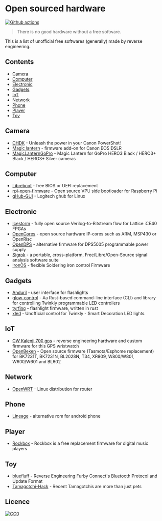 # Open sourced hardware

[![Github actions](https://github.com/sanpii/open-sourced-hardware/workflows/.github/workflows/ci.yml/badge.svg)](https://github.com/sanpii/open-sourced-hardware/actions?query=workflow%3A.github%2Fworkflows%2Fci.yml)

> There is no good hardware without a free software.

This is a list of unofficial free softwares (generally) made by reverse
engineering.

## Contents

* [Camera](#camera)
* [Computer](#computer)
* [Electronic](#electronic)
* [Gadgets](#gadgets)
* [IoT](#iot)
* [Network](#network)
* [Phone](#phone)
* [Player](#player)
* [Toy](#toy)

## Camera

* [CHDK](https://chdk.fandom.com) - Unleash the power in your Canon PowerShot!
* [Magic lantern](https://www.magiclantern.fm/) - firmware add-on for Canon EOS
  DSLR
* [MagicLanternGoPro](https://github.com/KonradIT/MagicLanternGoPro) - Magic
  Lantern for GoPro HERO3 Black / HERO3+ Black / HERO3+ Silver cameras

## Computer

* [Libreboot](https://libreboot.org/) - free BIOS or UEFI replacement
* [rpi-open-firmware](https://github.com/christinaa/rpi-open-firmware) - Open
  source VPU side bootloader for Raspberry Pi
* [gHub-GUI](https://github.com/ysph/gHub-GUI) - Logitech ghub for Linux

## Electronic

* [Icestorm](https://clifford.at/icestorm) - fully open source
  Verilog-to-Bitstream flow for Lattice iCE40 FPGAs
* [OpenCores](https://opencores.org/) - open source hardware IP-cores such as
  ARM, MSP430 or OpenRisc
* [OpenDPS](https://github.com/kanflo/opendps) - alternative firmware for
  DPS5005 programmable power supply
* [Sigrok](https://sigrok.org/) - a portable, cross-platform,
  Free/Libre/Open-Source signal analysis software suite
* [IronOS](https://github.com/Ralim/IronOS) - flexible Soldering iron control
  Firmware

## Gadgets

* [Anduril](https://github.com/ToyKeeper/anduril/) - user interface for
  flashlights
* [glow-control](https://github.com/cgorski/glow-control) - Aa Rust-based
  command-line interface (CLI) and library for controlling Twinkly programmable
  LED controllers
* [tyrfing](https://github.com/simmsb/tyrfing) - flashlight firmware, written in
  rust
* [xled](https://github.com/scrool/xled) - Unofficial control for Twinkly -
  Smart Decoration LED lights

## IoT

* [CW Kalenji 700 gps](http://renaud.schleck.free.fr/montre_gps.php?lang=en) -
  reverse engineering hardware and custom firmware for this GPS wristwatch
* [OpenBeken](https://github.com/openshwprojects/OpenBK7231T_App) -
    Open source firmware (Tasmota/Esphome replacement) for BK7231T, BK7231N,
    BL2028N, T34, XR809, W800/W801, W600/W601 and BL602

## Network

* [OpenWRT](https://openwrt.org/) - Linux distribution for router

## Phone

* [Lineage](https://lineageos.org/) - alternative rom for android phone

## Player

* [Rockbox](https://www.rockbox.org/) - Rockbox is a free replacement firmware
  for digital music players

## Toy

* [bluefluff](https://github.com/Jeija/bluefluff) - Reverse Engineering Furby
  Connect's Bluetooth Protocol and Update Format
* [Tamagotchi-Hack](https://github.com/natashenka/Tamagotchi-Hack) - Recent
  Tamagotchis are more than just pets

## Licence

[![CC0](https://licensebuttons.net/p/zero/1.0/88x31.png)](https://creativecommons.org/publicdomain/zero/1.0/)
